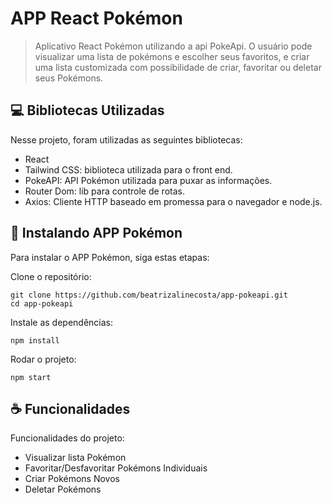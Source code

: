 # APP React Pokémon

> Aplicativo React Pokémon utilizando a api PokeApi. O usuário pode visualizar uma lista de pokémons e escolher seus favoritos, e criar uma lista customizada com possibilidade de criar, favoritar ou deletar seus Pokémons.

## 💻 Bibliotecas Utilizadas

Nesse projeto, foram utilizadas as seguintes bibliotecas:

- React
- Tailwind CSS: biblioteca utilizada para o front end.
- PokeAPI: API Pokémon utilizada para puxar as informações.
- Router Dom: lib para controle de rotas.
- Axios: Cliente HTTP baseado em promessa para o navegador e node.js. 

## 🚀 Instalando APP Pokémon

Para instalar o APP Pokémon, siga estas etapas:

Clone o repositório:

```
git clone https://github.com/beatrizalinecosta/app-pokeapi.git
cd app-pokeapi
```

Instale as dependências:

```
npm install
```

Rodar o projeto:

```
npm start
```

## ☕ Funcionalidades

Funcionalidades do projeto:

- Visualizar lista Pokémon
- Favoritar/Desfavoritar Pokémons Individuais
- Criar Pokémons Novos
- Deletar Pokémons

